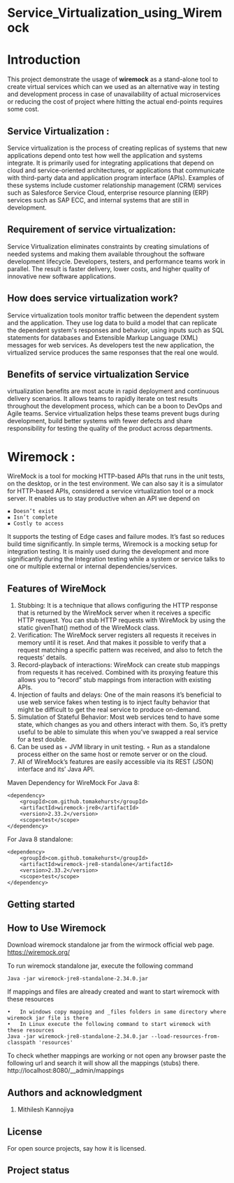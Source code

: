 # Service_Virtualization_using_Wiremock

# Introduction
This project demonstrate the usage of **wiremock** as a stand-alone tool to create virtual services which can we used as an alternative way in testing and development process in case of unavailability of actual microservices or reducing the cost of project where hitting the actual end-points requires some cost.

## Service Virtualization :
Service virtualization is the process of creating replicas of systems that new applications depend onto   test   how   well   the   application   and   systems   integrate.   It   is   primarily   used   for   integrating applications   that   depend   on   cloud   and   service-oriented   architectures, or   applications   that communicate with third-party data and application program interface (APIs). Examples of these systems include customer relationship management (CRM) services such as Salesforce Service Cloud, enterprise resource planning (ERP) services such as SAP ECC, and internal systems that are still in development. 

## Requirement of service virtualization:
Service Virtualization eliminates constraints by creating simulations of needed systems and making them available throughout the software development lifecycle. Developers, testers, and performance teams work in parallel. The result is faster delivery, lower costs, and higher quality of innovative new software applications. 

## How does service virtualization work?
Service virtualization tools monitor traffic between the dependent system and the application. They use log data to build a model that can replicate the dependent system's responses and behavior, using inputs such as SQL statements for databases and Extensible Markup Language (XML) messages for web services. As developers test the new application, the virtualized service produces the same responses that the real one would. 

## Benefits of service virtualization Service 
virtualization benefits are most acute in rapid deployment and continuous delivery scenarios. It allows teams to rapidly iterate on test results throughout the development process, which can be a boon to DevOps and Agile teams. Service virtualization helps these teams prevent bugs during development, build better systems with fewer defects and share responsibility for testing the quality of the product across departments.


# Wiremock :
WireMock is a tool for mocking HTTP-based APIs that runs in the unit tests, on the desktop, or in the test environment. We can also say it is a simulator for HTTP-based APIs, considered a service virtualization tool or a mock server. It enables us to stay productive when an API we depend on
```
▪ Doesn’t exist 
▪ Isn’t complete 
▪ Costly to access
```
It supports the testing of Edge cases and failure modes. It’s fast so reduces build time significantly. In simple terms, Wiremock is a mocking setup for integration testing. It is mainly used during the development and more significantly during the Integration testing while a system or service talks to one or multiple external or internal dependencies/services.

## Features of WireMock
1.	Stubbing: It is a technique that allows configuring the HTTP response that is returned by the WireMock server when it receives a specific HTTP request. You can stub HTTP requests with WireMock by using the static givenThat() method of the WireMock class.
2.	Verification: The WireMock server registers all requests it receives in memory until it is reset. And that makes it possible to verify that a request matching a specific pattern was received, and also to fetch the requests’ details.
3.	Record-playback of interactions: WireMock can create stub mappings from requests it has received. Combined with its proxying feature this allows you to “record” stub mappings from interaction with existing APIs.
4.	Injection of faults and delays: One of the main reasons it’s beneficial to use web service fakes when testing is to inject faulty behavior that might be difficult to get the real service to produce on-demand.
5.	Simulation of Stateful Behavior: Most web services tend to have some state, which changes as you and others interact with them. So, it’s pretty useful to be able to simulate this when you’ve swapped a real service for a test double.
6.	Can be used as
◦ JVM library in unit testing.
◦ Run as a standalone process either on the same host or remote server or on the cloud.
7.	All of WireMock’s features are easily accessible via its REST (JSON) interface and its’ Java API.

Maven Dependency for WireMock
For Java 8:
```
<dependency>
    <groupId>com.github.tomakehurst</groupId>
    <artifactId>wiremock-jre8</artifactId>
    <version>2.33.2</version>
    <scope>test</scope>
</dependency>
```
For Java 8 standalone:
```
<dependency>
    <groupId>com.github.tomakehurst</groupId>
    <artifactId>wiremock-jre8-standalone</artifactId>
    <version>2.33.2</version>
    <scope>test</scope>
</dependency>
```


## Getting started
## How to Use Wiremock
Download wiremock standalone jar from the wirmock official web page.
https://wiremock.org/

To run wiremock standalone jar, execute the following command

```
Java -jar wiremock-jre8-standalone-2.34.0.jar
```


If mappings and files are already created and want to start wiremock with these resources
```
•	In windows copy mapping and _files folders in same directory where wiremock jar file is there
•	In Linux execute the following command to start wiremock with these resources
Java -jar wiremock-jre8-standalone-2.34.0.jar --load-resources-from-classpath 'resources'
```
To check whether mappings are working or not open any browser paste the following url and search it will show all the mappings (stubs) there.
http://localhost:8080/__admin/mappings


## Authors and acknowledgment
1. Mithilesh Kannojiya

## License
For open source projects, say how it is licensed.

## Project status

